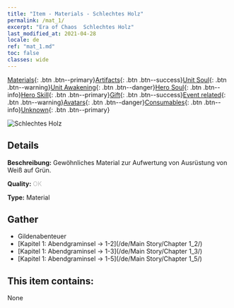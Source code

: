 ```yaml
---
title: "Item - Materials - Schlechtes Holz"
permalink: /mat_1/
excerpt: "Era of Chaos  Schlechtes Holz"
last_modified_at: 2021-04-28
locale: de
ref: "mat_1.md"
toc: false
classes: wide
---
```

 [Materials](/ItemsDE/){: .btn .btn--primary}[Artifacts](/ItemsDE/Artifacts/){: .btn .btn--success}[Unit Soul](/ItemsDE/UnitSoul/){: .btn .btn--warning}[Unit Awakening](/ItemsDE/UnitAwakening/){: .btn .btn--danger}[Hero Soul](/ItemsDE/HeroSoul/){: .btn .btn--info}[Hero Skill](/ItemsDE/HeroSkill/){: .btn .btn--primary}[Gift](/ItemsDE/Gift/){: .btn .btn--success}[Event related](/ItemsDE/Events/){: .btn .btn--warning}[Avatars](/ItemsDE/Avatars/){: .btn .btn--danger}[Consumables](/ItemsDE/Consumables/){: .btn .btn--info}[Unknown](/ItemsDE/Unknown/){: .btn .btn--primary}

 ![Schlechtes Holz](/images/t/i_cailiao_mucai1.png)

## Details
 **Beschreibung:** Gewöhnliches Material zur Aufwertung von Ausrüstung von Weiß auf Grün.

 **Quality:** <span style="color: #C0C0C0">OK</span>

 **Type:** Material

## Gather

*    Gildenabenteuer 
*    [Kapitel 1: Abendgraminsel -> 1-2](/de/Main Story/Chapter 1_2/) 
*    [Kapitel 1: Abendgraminsel -> 1-3](/de/Main Story/Chapter 1_3/) 
*    [Kapitel 1: Abendgraminsel -> 1-5](/de/Main Story/Chapter 1_5/) 

## This item contains:

  None

